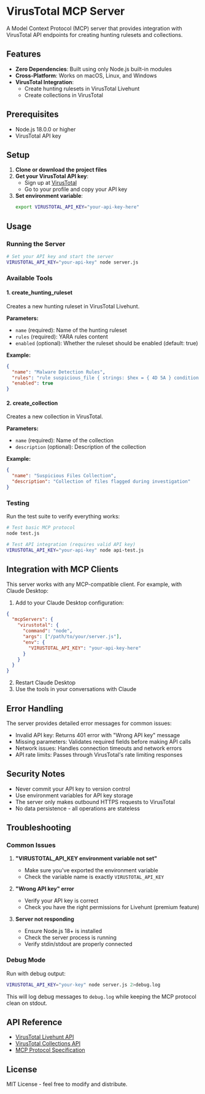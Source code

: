 # VirusTotal MCP Server

A Model Context Protocol (MCP) server that provides integration with VirusTotal API endpoints for creating hunting rulesets and collections.

## Features

- **Zero Dependencies**: Built using only Node.js built-in modules
- **Cross-Platform**: Works on macOS, Linux, and Windows
- **VirusTotal Integration**: 
  - Create hunting rulesets in VirusTotal Livehunt
  - Create collections in VirusTotal

## Prerequisites

- Node.js 18.0.0 or higher
- VirusTotal API key

## Setup

1. **Clone or download the project files**
2. **Get your VirusTotal API key**:
   - Sign up at [VirusTotal](https://www.virustotal.com/)
   - Go to your profile and copy your API key
3. **Set environment variable**:
   ```bash
   export VIRUSTOTAL_API_KEY="your-api-key-here"
   ```

## Usage

### Running the Server

```bash
# Set your API key and start the server
VIRUSTOTAL_API_KEY="your-api-key" node server.js
```

### Available Tools

#### 1. create_hunting_ruleset
Creates a new hunting ruleset in VirusTotal Livehunt.

**Parameters:**
- `name` (required): Name of the hunting ruleset
- `rules` (required): YARA rules content
- `enabled` (optional): Whether the ruleset should be enabled (default: true)

**Example:**
```json
{
  "name": "Malware Detection Rules",
  "rules": "rule suspicious_file { strings: $hex = { 4D 5A } condition: $hex }",
  "enabled": true
}
```

#### 2. create_collection
Creates a new collection in VirusTotal.

**Parameters:**
- `name` (required): Name of the collection
- `description` (optional): Description of the collection

**Example:**
```json
{
  "name": "Suspicious Files Collection",
  "description": "Collection of files flagged during investigation"
}
```

### Testing

Run the test suite to verify everything works:

```bash
# Test basic MCP protocol
node test.js

# Test API integration (requires valid API key)
VIRUSTOTAL_API_KEY="your-api-key" node api-test.js
```

## Integration with MCP Clients

This server works with any MCP-compatible client. For example, with Claude Desktop:

1. Add to your Claude Desktop configuration:
```json
{
  "mcpServers": {
    "virustotal": {
      "command": "node",
      "args": ["/path/to/your/server.js"],
      "env": {
        "VIRUSTOTAL_API_KEY": "your-api-key-here"
      }
    }
  }
}
```

2. Restart Claude Desktop
3. Use the tools in your conversations with Claude

## Error Handling

The server provides detailed error messages for common issues:
- Invalid API key: Returns 401 error with "Wrong API key" message
- Missing parameters: Validates required fields before making API calls
- Network issues: Handles connection timeouts and network errors
- API rate limits: Passes through VirusTotal's rate limiting responses

## Security Notes

- Never commit your API key to version control
- Use environment variables for API key storage
- The server only makes outbound HTTPS requests to VirusTotal
- No data persistence - all operations are stateless

## Troubleshooting

### Common Issues

1. **"VIRUSTOTAL_API_KEY environment variable not set"**
   - Make sure you've exported the environment variable
   - Check the variable name is exactly `VIRUSTOTAL_API_KEY`

2. **"Wrong API key" error**
   - Verify your API key is correct
   - Check you have the right permissions for Livehunt (premium feature)

3. **Server not responding**
   - Ensure Node.js 18+ is installed
   - Check the server process is running
   - Verify stdin/stdout are properly connected

### Debug Mode

Run with debug output:
```bash
VIRUSTOTAL_API_KEY="your-key" node server.js 2>debug.log
```

This will log debug messages to `debug.log` while keeping the MCP protocol clean on stdout.

## API Reference

- [VirusTotal Livehunt API](https://docs.virustotal.com/reference/api-livehunt)
- [VirusTotal Collections API](https://docs.virustotal.com/reference/collections-create)
- [MCP Protocol Specification](https://modelcontextprotocol.io/docs/specification)

## License

MIT License - feel free to modify and distribute.